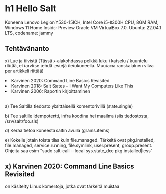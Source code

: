 # h1 Hello Salt

Koneena Lenovo Legion Y530-15ICH, Intel Core i5-8300H CPU, 8GM RAM, Windows 11 Home Insider Preview
Oracle VM VirtualBox 7.0.
Ubuntu: 22.04.1 LTS, codename: jammy

## Tehtävänanto

x) Lue ja tiivistä (Tässä x-alakohdassa pelkkä luku / katselu / kuuntelu riittää, ei tarvitse tehdä testejä tietokoneella. Muutama ranskalainen viiva per artikkeli riittää)

<li>    Karvinen 2020: Command Line Basics Revisited</li>
<li>    Karvinen 2018: Salt States – I Want My Computers Like This</li>
<li>    Karvinen 2006: Raportin kirjoittaminen</li><br>

a) Tee Saltilla tiedosto yksittäisellä komentorivillä (state.single)

b) Tee saltille idempotentti, infra koodina hei maailma (siis tiedostosta, /srv/salt/foo.sls)

d) Kerää tietoa koneesta saltin avulla (grains.items)

e) Kokeile jotain toista tilaa kuin file.managed. Tärkeitä ovat pkg.installed, file.managed, service.running, file.symlink, user.present, group.present. Ohjeita saa esim "sudo salt-call --local sys.state_doc pkg.installed|less"

## x) Karvinen 2020: Command Line Basics Revisited

on käsitelty Linux komentoja, jotka ovat tärkeitä muistaa
